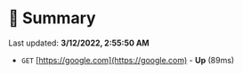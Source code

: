 # 📖 Summary
Last updated: **3/12/2022, 2:55:50 AM**

- `GET` [https://google.com](https://google.com) - **Up** (89ms)
